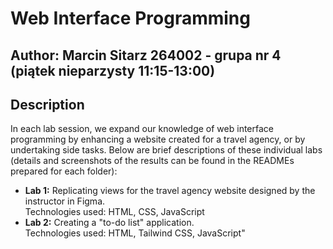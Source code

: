 # Web Interface Programming
## Author: Marcin Sitarz 264002 - grupa nr 4 (piątek nieparzysty 11:15-13:00)
## Description
In each lab session, we expand our knowledge of web interface programming by enhancing a website created for a travel agency, or by undertaking side tasks. Below are brief descriptions of these individual labs (details and screenshots of the results can be found in the READMEs prepared for each folder):
- **Lab 1:** Replicating views for the travel agency website designed by the instructor in Figma.  
Technologies used: HTML, CSS, JavaScript
- **Lab 2:** Creating a "to-do list" application.  
Technologies used: HTML, Tailwind CSS, JavaScript"
